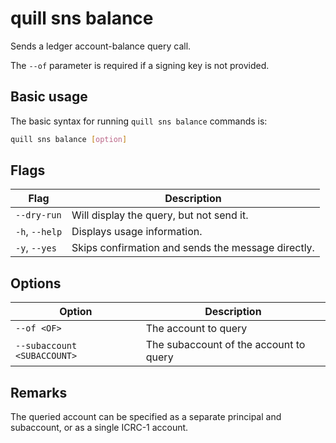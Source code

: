 # quill sns balance

Sends a ledger account-balance query call. 

The `--of` parameter is required if a signing key is not provided.

## Basic usage

The basic syntax for running `quill sns balance` commands is:

```bash
quill sns balance [option]
```

## Flags

| Flag           | Description                                        |
|----------------|----------------------------------------------------|
| `--dry-run`    | Will display the query, but not send it.           |
| `-h`, `--help` | Displays usage information.                        |
| `-y`, `--yes`  | Skips confirmation and sends the message directly. |

## Options

| Option                      | Description                            |
|-----------------------------|----------------------------------------|
| `--of <OF>`                 | The account to query                   |
| `--subaccount <SUBACCOUNT>` | The subaccount of the account to query |

## Remarks

The queried account can be specified as a separate principal and subaccount, or as a single ICRC-1 account.
